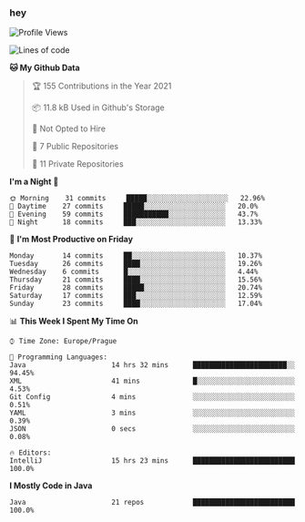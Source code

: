 ### hey

<!--START_SECTION:waka-->
![Profile Views](http://img.shields.io/badge/Profile%20Views-6-blue)

![Lines of code](https://img.shields.io/badge/From%20Hello%20World%20I%27ve%20Written-47563%20lines%20of%20code-blue)

**🐱 My Github Data** 

> 🏆 155 Contributions in the Year 2021
 > 
> 📦 11.8 kB Used in Github's Storage 
 > 
> 🚫 Not Opted to Hire
 > 
> 📜 7 Public Repositories 
 > 
> 🔑 11 Private Repositories  
 > 
**I'm a Night 🦉** 

```text
🌞 Morning    31 commits     █████░░░░░░░░░░░░░░░░░░░░   22.96% 
🌆 Daytime    27 commits     █████░░░░░░░░░░░░░░░░░░░░   20.0% 
🌃 Evening    59 commits     ███████████░░░░░░░░░░░░░░   43.7% 
🌙 Night      18 commits     ███░░░░░░░░░░░░░░░░░░░░░░   13.33%

```
📅 **I'm Most Productive on Friday** 

```text
Monday       14 commits     ██░░░░░░░░░░░░░░░░░░░░░░░   10.37% 
Tuesday      26 commits     ████░░░░░░░░░░░░░░░░░░░░░   19.26% 
Wednesday    6 commits      █░░░░░░░░░░░░░░░░░░░░░░░░   4.44% 
Thursday     21 commits     ████░░░░░░░░░░░░░░░░░░░░░   15.56% 
Friday       28 commits     █████░░░░░░░░░░░░░░░░░░░░   20.74% 
Saturday     17 commits     ███░░░░░░░░░░░░░░░░░░░░░░   12.59% 
Sunday       23 commits     ████░░░░░░░░░░░░░░░░░░░░░   17.04%

```


📊 **This Week I Spent My Time On** 

```text
⌚︎ Time Zone: Europe/Prague

💬 Programming Languages: 
Java                     14 hrs 32 mins      ███████████████████████░░   94.45% 
XML                      41 mins             █░░░░░░░░░░░░░░░░░░░░░░░░   4.53% 
Git Config               4 mins              ░░░░░░░░░░░░░░░░░░░░░░░░░   0.51% 
YAML                     3 mins              ░░░░░░░░░░░░░░░░░░░░░░░░░   0.39% 
JSON                     0 secs              ░░░░░░░░░░░░░░░░░░░░░░░░░   0.08%

🔥 Editors: 
IntelliJ                 15 hrs 23 mins      █████████████████████████   100.0%

```

**I Mostly Code in Java** 

```text
Java                     21 repos            █████████████████████████   100.0%

```



<!--END_SECTION:waka-->
